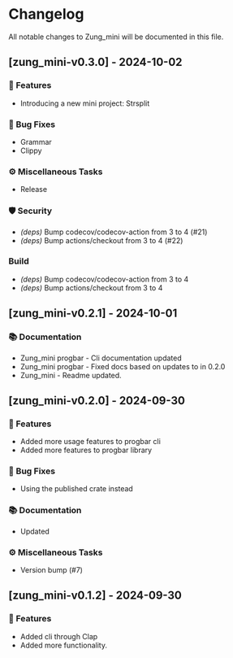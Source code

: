 # Changelog

All notable changes to Zung_mini will be documented in this file.

## [zung_mini-v0.3.0] - 2024-10-02

### 🚀 Features

- Introducing a new mini project: Strsplit

### 🐛 Bug Fixes

- Grammar
- Clippy

### ⚙️ Miscellaneous Tasks

- Release

### 🛡️ Security

- _(deps)_ Bump codecov/codecov-action from 3 to 4 (#21)
- _(deps)_ Bump actions/checkout from 3 to 4 (#22)

### Build

- _(deps)_ Bump codecov/codecov-action from 3 to 4
- _(deps)_ Bump actions/checkout from 3 to 4

## [zung_mini-v0.2.1] - 2024-10-01

### 📚 Documentation

- Zung_mini progbar - Cli documentation updated
- Zung_mini progbar - Fixed docs based on updates to in 0.2.0
- Zung_mini - Readme updated.

## [zung_mini-v0.2.0] - 2024-09-30

### 🚀 Features

- Added more usage features to progbar cli
- Added more features to progbar library

### 🐛 Bug Fixes

- Using the published crate instead

### 📚 Documentation

- Updated

### ⚙️ Miscellaneous Tasks

- Version bump (#7)

## [zung_mini-v0.1.2] - 2024-09-30

### 🚀 Features

- Added cli through Clap
- Added more functionality.

<!-- generated by git-cliff -->
